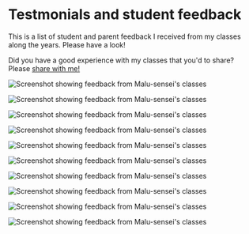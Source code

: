 # Testmonials and student feedback

This is a list of student and parent feedback I received from my classes along the years. Please have a look!

Did you have a good experience with my classes that you'd to share? Please [share with me!](/contact.html)

![Screenshot showing feedback from Malu-sensei's classes](/images/reco_01.png)

![Screenshot showing feedback from Malu-sensei's classes](/images/reco_02.png)

![Screenshot showing feedback from Malu-sensei's classes](/images/reco_03.png)

![Screenshot showing feedback from Malu-sensei's classes](/images/reco_04.png)

![Screenshot showing feedback from Malu-sensei's classes](/images/reco_05.png)

![Screenshot showing feedback from Malu-sensei's classes](/images/reco_06.png)

![Screenshot showing feedback from Malu-sensei's classes](/images/reco_07.png)

![Screenshot showing feedback from Malu-sensei's classes](/images/reco_08.png)

![Screenshot showing feedback from Malu-sensei's classes](/images/reco_09.png)

![Screenshot showing feedback from Malu-sensei's classes](/images/reco_10.png)
